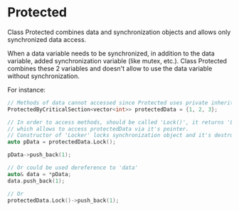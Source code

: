 # Protected
Class Protected combines data and synchronization objects and allows only synchronized data access.


When a data variable needs to be synchronized, in addition to the data variable, 
added synchronization variable (like mutex, etc.).
Class Protected combines these 2 variables and doesn't allow to use the data variable without synchronization.

For instance:
```C++
// Methods of data cannot accessed since Protected uses private inheritance.
ProtectedByCriticalSection<vector<int>> protectedData = {1, 2, 3};

// In order to access methods, should be called 'Lock()', it returns 'Locker' object, 
// which allows to access protectedData via it's pointer. 
// Constructor of 'Locker' locks synchronization object and it's destructor unlocks it.
auto pData = protectedData.Lock();

pData->push_back(1);

// Or could be used dereference to 'data'
auto& data = *pData;
data.push_back(1);

// Or
protectedData.Lock()->push_back(1);
```
